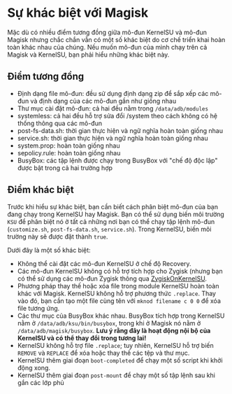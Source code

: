 # Sự khác biệt với Magisk

Mặc dù có nhiều điểm tương đồng giữa mô-đun KernelSU và mô-đun Magisk nhưng chắc chắn vẫn có một số khác biệt do cơ chế triển khai hoàn toàn khác nhau của chúng. Nếu muốn mô-đun của mình chạy trên cả Magisk và KernelSU, bạn phải hiểu những khác biệt này.

## Điểm tương đồng

- Định dạng file mô-đun: đều sử dụng định dạng zip để sắp xếp các mô-đun và định dạng của các mô-đun gần như giống nhau
- Thư mục cài đặt mô-đun: cả hai đều nằm trong `/data/adb/modules`
- systemless: cả hai đều hỗ trợ sửa đổi /system theo cách không có hệ thống thông qua các mô-đun
- post-fs-data.sh: thời gian thực hiện và ngữ nghĩa hoàn toàn giống nhau
- service.sh: thời gian thực hiện và ngữ nghĩa hoàn toàn giống nhau
- system.prop: hoàn toàn giống nhau
- sepolicy.rule: hoàn toàn giống nhau
- BusyBox: các tập lệnh được chạy trong BusyBox với "chế độ độc lập" được bật trong cả hai trường hợp

## Điểm khác biệt

Trước khi hiểu sự khác biệt, bạn cần biết cách phân biệt mô-đun của bạn đang chạy trong KernelSU hay Magisk. Bạn có thể sử dụng biến môi trường `KSU` để phân biệt nó ở tất cả những nơi bạn có thể chạy tập lệnh mô-đun (`customize.sh`, `post-fs-data.sh`, `service.sh`). Trong KernelSU, biến môi trường này sẽ được đặt thành `true`.

Dưới đây là một số khác biệt:

- Không thể cài đặt các mô-đun KernelSU ở chế độ Recovery.
- Các mô-đun KernelSU không có hỗ trợ tích hợp cho Zygisk (nhưng bạn có thể sử dụng các mô-đun Zygisk thông qua [ZygiskOnKernelSU](https://github.com/Dr-TSNG/ZygiskOnKernelSU).
- Phương pháp thay thế hoặc xóa file trong module KernelSU hoàn toàn khác với Magisk. KernelSU không hỗ trợ phương thức `.replace`. Thay vào đó, bạn cần tạo một file cùng tên với `mknod filename c 0 0` để xóa file tương ứng.
- Các thư mục của BusyBox khác nhau. BusyBox tích hợp trong KernelSU nằm ở `/data/adb/ksu/bin/busybox`, trong khi ở Magisk nó nằm ở `/data/adb/magisk/busybox`. **Lưu ý rằng đây là hoạt động nội bộ của KernelSU và có thể thay đổi trong tương lai!**
- KernelSU không hỗ trợ file `.replace`; tuy nhiên, KernelSU hỗ trợ biến `REMOVE` và `REPLACE` để xóa hoặc thay thế các tệp và thư mục.
- KernelSU thêm giai đoạn `boot-completed` để chạy một số script khi khởi động xong.
- KernelSU thêm giai đoạn `post-mount` để chạy một số tập lệnh sau khi gắn các lớp phủ
